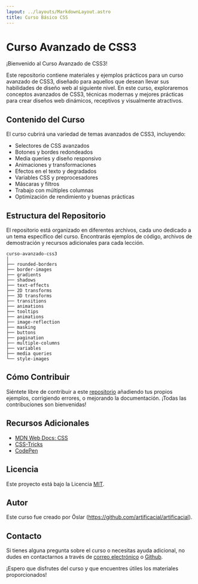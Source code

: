 ```yaml
---
layout: ../layouts/MarkdownLayout.astro
title: Curso Básico CSS
---
```


# Curso Avanzado de CSS3

¡Bienvenido al Curso Avanzado de CSS3!

Este repositorio contiene materiales y ejemplos prácticos para un curso avanzado de CSS3, diseñado para aquellos que desean llevar sus habilidades de diseño web al siguiente nivel. En este curso, exploraremos conceptos avanzados de CSS3, técnicas modernas y mejores prácticas para crear diseños web dinámicos, receptivos y visualmente atractivos.

## Contenido del Curso

El curso cubrirá una variedad de temas avanzados de CSS3, incluyendo:

- Selectores de CSS avanzados
- Botones y bordes redondeados
- Media queries y diseño responsivo
- Animaciones y transformaciones
- Efectos en el texto y degradados
- Variables CSS y preprocesadores
- Máscaras y filtros
- Trabajo con múltiples columnas
- Optimización de rendimiento y buenas prácticas

## Estructura del Repositorio

El repositorio está organizado en diferentes archivos, cada uno dedicado a un tema específico del curso. Encontrarás ejemplos de código, archivos de demostración y recursos adicionales para cada lección.

```
curso-avanzado-css3
│
├── rounded-borders
├── border-images
├── gradients
├── shadows
├── text-effects
├── 2D transforms
├── 3D transforms
├── transitions
├── animations
├── tooltips
├── animations
├── image-reflection
├── masking
├── buttons
├── pagination
├── multiple-columns
├── variables
├── media queries
└── style-images
```

## Cómo Contribuir

Siéntete libre de contribuir a este [repositorio](https://github.com/artificacial/cursoCSS3Avanzado) añadiendo tus propios ejemplos, corrigiendo errores, o mejorando la documentación. ¡Todas las contribuciones son bienvenidas!

## Recursos Adicionales

- [MDN Web Docs: CSS](https://developer.mozilla.org/en-US/docs/Web/CSS)
- [CSS-Tricks](https://css-tricks.com/)
- [CodePen](https://codepen.io/)

## Licencia

Este proyecto está bajo la Licencia [MIT](https://github.com/artificacial/cursoCSS3Avanzado/blob/main/LICENSE).

## Autor

Este curso fue creado por Öslar (https://github.com/artificacial/artificacial).

## Contacto

Si tienes alguna pregunta sobre el curso o necesitas ayuda adicional, no dudes en contactarnos a través de [correo electrónico](mailto:artificacial.tk@gmail.com) o [Github](https://github.com/artificacial/artificacial).

¡Espero que disfrutes del curso y que encuentres útiles los materiales proporcionados!
